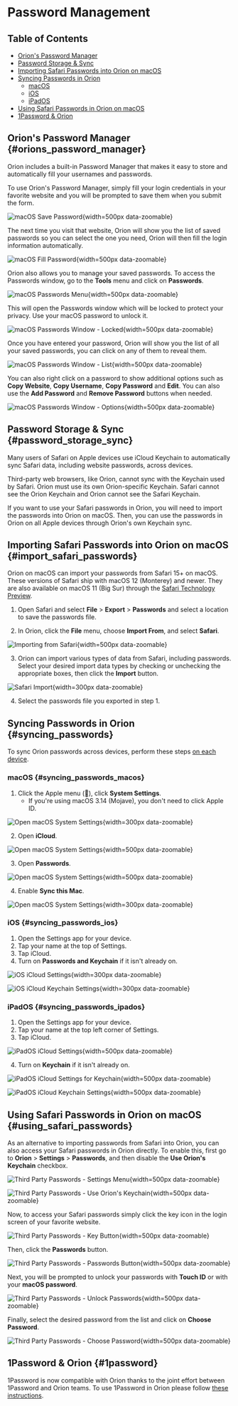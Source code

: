 # Password Management

## Table of Contents
- [Orion's Password Manager](#orions_password_manager)
- [Password Storage & Sync](#password_storage_sync)
- [Importing Safari Passwords into Orion on macOS](#import_safari_passwords)
- [Syncing Passwords in Orion](#syncing_passwords)
  - [macOS](#syncing_passwords_macos)
  - [iOS](#syncing_passwords_ios)
  - [iPadOS](#syncing_passwords_ipados)
- [Using Safari Passwords in Orion on macOS](#using_safari_passwords)
- [1Password & Orion](#1password)

<a name="orions_password_manager"></a>
## Orion's Password Manager {#orions_password_manager}
Orion includes a built-in Password Manager that makes it easy to store and automatically fill your usernames and passwords.

To use Orion's Password Manager, simply fill your login credentials in your favorite website and you will be prompted to save them when you submit the form.

![macOS Save Password](./media/macos_passwords_1_save_password.png){width=500px data-zoomable}

The next time you visit that website, Orion will show you the list of saved passwords so you can select the one you need, Orion will then fill the login information automatically.

![macOS Fill Password](./media/macos_passwords_2_fill_password.png){width=500px data-zoomable}

Orion also allows you to manage your saved passwords. To access the Passwords window, go to the **Tools** menu and click on **Passwords**.

![macOS Passwords Menu](./media/macos_passwords_3_passwords_menu.png){width=500px data-zoomable}

This will open the Passwords window which will be locked to protect your privacy. Use your macOS password to unlock it.

![macOS Passwords Window - Locked](./media/macos_passwords_4_passwords_window_locked.png){width=500px data-zoomable}

Once you have entered your password, Orion will show you the list of all your saved passwords, you can click on any of them to reveal them. 

![macOS Passwords Window - List](./media/macos_passwords_5_passwords_window_list.png){width=500px data-zoomable}

You can also right click on a password to show additional options such as **Copy Website**, **Copy Username**, **Copy Password** and **Edit**. You can also use the **Add Password** and **Remove Password** buttons when needed.

![macOS Passwords Window - Options](./media/macos_passwords_6_passwords_window_options.png){width=500px data-zoomable}


<a name="password_storage_sync"></a>
## Password Storage & Sync {#password_storage_sync}

Many users of Safari on Apple devices use iCloud Keychain to automatically sync Safari data, including website passwords, across devices.

Third-party web browsers, like Orion, cannot sync with the Keychain used by Safari. Orion must use its own Orion-specific Keychain. Safari cannot see the Orion Keychain and Orion cannot see the Safari Keychain.

If you want to use your Safari passwords in Orion, you will need to import the passwords into Orion on macOS. Then, you can use the passwords in Orion on all Apple devices through Orion's own Keychain sync.

<a name="import_safari_passwords"></a>
## Importing Safari Passwords into Orion on macOS {#import_safari_passwords}

Orion on macOS can import your passwords from Safari 15+ on macOS. These versions of Safari ship with macOS 12 (Monterey) and newer. They are also available on macOS 11 (Big Sur) through the [Safari Technology Preview](https://developer.apple.com/safari/download/).

1. Open Safari and select **File** > **Export** > **Passwords** and select a location to save the passwords file.

2. In Orion, click the **File** menu, choose **Import From**, and select **Safari**.

![Importing from Safari](./media/macos_import_from_safari.png){width=500px data-zoomable}

3. Orion can import various types of data from Safari, including passwords. Select your desired import data types by checking or unchecking the appropriate boxes, then click the **Import** button.

![Safari Import](./media/macos_safari_import.png){width=300px data-zoomable}

4. Select the passwords file you exported in step 1.

<a name="syncing_passwords"></a>
## Syncing Passwords in Orion {#syncing_passwords}

To sync Orion passwords across devices, perform these steps <u>on each device</u>.

<a name="syncing_passwords_macos"></a>
### macOS {#syncing_passwords_macos}

1. Click the Apple menu (), click **System Settings**.
   - If you're using macOS 3.14 (Mojave), you don't need to click Apple ID.
   
![Open macOS System Settings](./media/macos_open_system_settings_menu.png){width=300px data-zoomable}

2. Open **iCloud**.

![Open macOS System Settings](./media/macos_appleid_button.png){width=500px data-zoomable}

3. Open **Passwords**.

![Open macOS System Settings](./media/macos_appleid_passwords.png){width=500px data-zoomable}

4. Enable **Sync this Mac**.

![Open macOS System Settings](./media/macos_icloud_keychain.png){width=300px data-zoomable}

<a name="syncing_passwords_ios"></a>
### iOS {#syncing_passwords_ios}

1. Open the Settings app for your device.
2. Tap your name at the top of Settings.
3. Tap iCloud.
4. Turn on **Passwords and Keychain** if it isn't already on.

![iOS iCloud Settings](./media/ios_icloud.png){width=300px data-zoomable}

![iOS iCloud Keychain Settings](./media/ios_keychain.png){width=300px data-zoomable}

<a name="syncing_passwords_ipados"></a>
### iPadOS {#syncing_passwords_ipados}

1. Open the Settings app for your device.
2. Tap your name at the top left corner of Settings.
3. Tap iCloud.

![iPadOS iCloud Settings](./media/ipados_system_settings.png){width=500px data-zoomable}

4. Turn on **Keychain** if it isn't already on.

![iPadOS iCloud Settings for Keychain](./media/ipados_icloud.png){width=500px data-zoomable}

![iPadOS iCloud Keychain Settings](./media/ipados_keychain.png){width=500px data-zoomable}

<a name="using_safari_passwords"></a>
## Using Safari Passwords in Orion on macOS {#using_safari_passwords}

As an alternative to importing passwords from Safari into Orion, you can also access your Safari passwords in Orion directly. To enable this, first go to **Orion** > **Settings** > **Passwords**, and then disable the **Use Orion's Keychain** checkbox.

![Third Party Passwords - Settings Menu](./media/password_management_3rd_party_settings_menu.png){width=500px data-zoomable}

![Third Party Passwords - Use Orion's Keychain](./media/password_management_use_orions_keychain.png){width=500px data-zoomable}

Now, to access your Safari passwords simply click the key icon in the login screen of your favorite website.

![Third Party Passwords - Key Button](./media/password_management_3rd_party_key_button.png){width=500px data-zoomable}

Then, click the **Passwords** button.

![Third Party Passwords - Passwords Button](./media/password_management_3rd_party_passwords_button.png){width=500px data-zoomable}


Next, you will be prompted to unlock your passwords with **Touch ID** or with your **macOS password**.

![Third Party Passwords - Unlock Passwords](./media/password_management_3rd_party_unlock_passwords.png){width=500px data-zoomable}

Finally, select the desired password from the list and click on **Choose Password**.

![Third Party Passwords - Choose Password](./media/password_management_3rd_party_choose_password.png){width=500px data-zoomable}


<a name="1password"></a>
## 1Password & Orion {#1password}

1Password is now compatible with Orion thanks to the joint effort between 1Password and Orion teams. To use 1Password in Orion please follow [these instructions](../browser-extensions/1password.md).
